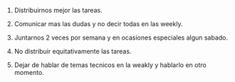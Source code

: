 1. Distribuirnos mejor las tareas.


2. Comunicar mas las dudas y no decir todas en las weekly.


3. Juntarnos 2 veces por semana y en ocasiones especiales algun sabado.


4. No distribuir equitativamente las tareas.


5. Dejar de hablar de temas tecnicos en la weakly y hablarlo en otro momento.
